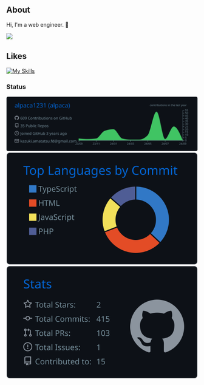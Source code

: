 ## About
Hi, I'm a web engineer. 🙌

![](https://komarev.com/ghpvc/?username=KazukiAmatatsu&color=brightgreen)

## Likes
[![My Skills](https://skillicons.dev/icons?i=ts,react,nextjs,vercel&theme=dark)](https://skillicons.dev)

### Status
[![](https://raw.githubusercontent.com/KazukiAmatatsu/KazukiAmatatsu/main/profile-summary-card-output/github_dark/0-profile-details.svg)](https://github.com/vn7n24fzkq/github-profile-summary-cards)
[![](https://raw.githubusercontent.com/KazukiAmatatsu/KazukiAmatatsu/main/profile-summary-card-output/github_dark/2-most-commit-language.svg)](https://github.com/vn7n24fzkq/github-profile-summary-cards)
[![](https://raw.githubusercontent.com/KazukiAmatatsu/KazukiAmatatsu/main/profile-summary-card-output/github_dark/3-stats.svg)](https://github.com/vn7n24fzkq/github-profile-summary-cards)
